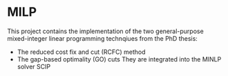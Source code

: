 # MILP

This project contains the implementation of the two general-purpose mixed-integer linear programming technqiues from the PhD thesis:
  - The reduced cost fix and cut (RCFC) method
  - The gap-based optimality (GO) cuts
They are integrated into the MINLP solver SCIP

